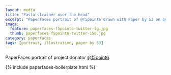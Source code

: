 ```yaml
---
layout: media
title: "Pasta strainer over the head"
excerpt: "PaperFaces portrait of @f5point6 drawn with Paper by 53 on an iPad."
image: 
  feature: paperfaces-f5point6-twitter-lg.jpg
  thumb: paperfaces-f5point6-twitter-150.jpg
category: paperfaces
tags: [portrait, illustration, paper by 53]
---
```


PaperFaces portrait of project donator [@f5point6](http://twitter.com/f5point6).

{% include paperfaces-boilerplate.html %}